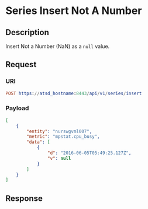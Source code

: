 # Series Insert Not A Number 

## Description

Insert Not a Number (NaN) as a `null` value.  

## Request

### URI
```elm
POST https://atsd_hostname:8443/api/v1/series/insert
```
### Payload
```json
[
    {
        "entity": "nurswgvml007",
        "metric": "mpstat.cpu_busy",
        "data": [
            {
                "d": "2016-06-05T05:49:25.127Z",
                "v": null
            }
        ]
    }
]
```
## Response 
```
```

